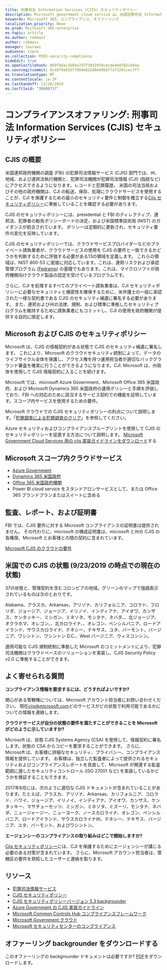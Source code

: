 ```yaml
---
title: 刑事司法 Information Services (CJIS) セキュリティポリシー
description: Microsoft government cloud service は、米国犯罪司法 Information Services セキュリティポリシーに準拠しています。
keywords: Microsoft 365、コンプライアンス、オファーリング
localization_priority: None
ms.prod: Microsoft-365-enterprise
ms.topic: article
ms.author: robmazz
author: robmazz
manager: laurawi
audience: itpro
ms.collection: M365-security-compliance
hideEdit: true
ms.openlocfilehash: 069f4dac1b04a75ff30339f8cecde4e8f82c044a
ms.sourcegitcommit: 0ceb79a633f7004e82b80e69b6f7a7329ccec7ff
ms.translationtype: MT
ms.contentlocale: ja-JP
ms.lasthandoff: 11/18/2019
ms.locfileid: "38699737"
---
```

# <a name="compliance-offering-criminal-justice-information-services-cjis-security-policy"></a>コンプライアンスオファリング: 刑事司法 Information Services (CJIS) セキュリティポリシー

## <a name="cjis-overview"></a>CJIS の概要

米国連邦政府機関の調査 (FBI) の犯罪司法情報サービス (CJIS) 部門では、州、地域、および連邦法執行機関と、犯罪司法機関が犯罪司法情報 (CJI) (指紋など) にアクセスできるようになります。レコードと犯罪履歴。 米国の司法当局およびその他の政府機関は、CJI の転送、保存、処理にクラウドサービスを使用することが、CJI を保護するための最小のセキュリティ要件と制御を確立する[Cjis セキュリティポリシー](https://aka.ms/cjis-security-policy)に準拠していることを確認する必要があります。

CJIS のセキュリティポリシーには、presidential と FBI のディレクティブ、連邦法、犯罪者の勧告ポリシーボードの決定、および米国標準技術局 (NIST) のガイダンスが統合されています。 ポリシーは定期的に更新され、セキュリティ要件の変化を反映しています。

CJIS のセキュリティポリシーでは、クラウドサービスプロバイダーなどのプライベート請負業者が、クラウドサービスの使用を CJIS の要件と一致できるかどうかを判断するために評価する必要がある13の領域を定義します。 これらの領域は、NIST 800-53 に密接に対応しています。これは、連邦リスクおよび承認管理プログラム ([Fedramp](offering-FedRAMP.md)) の基礎でもあります。これは、マイクロソフトが政府機関向けクラウド製品の認定を受けているプログラムです。

さらに、CJI を処理するすべてのプライベート請負業者は、CJI セキュリティポリシーに必要なセキュリティと機密性を確保するために、米弁護士の一般に承認された一様な契約書である CJIS のセキュリティ補遺に署名する必要があります。 また、連邦および州の法律、規制、および標準に準拠したセキュリティプログラムを維持するために請負業者にもコミットし、CJI の使用を政府機関が提供する目的に限定します。

## <a name="microsoft-and-cjis-security-policy"></a>Microsoft および CJIS のセキュリティポリシー

Microsoft は、CJIS の情報契約がある状態で CJIS のセキュリティ補遺に署名します。 これにより、Microsoft のクラウドセキュリティ統制によって、データのライフサイクル全体を保護し、アクセス権を持つ運用担当者が適切なバックグラウンド審査を確実に行うことができるようになります。CJI. Microsoft は、州政体を使用して CJIS 情報契約に入ることを続けます。

Microsoft では、microsoft Azure Government、Microsoft Office 365 米国政府、および Microsoft Dynamics 365 米国政府の運用ポリシーと手順を評価しており、FBI への対応のために該当するサービス契約での機能を証明しています。スコープ内サービスを使用するための要件。

Microsoft クラウドでの CJIS セキュリティポリシーの利点について説明します。「[犯罪調査による犯罪調査のクリア](https://customers.microsoft.com/story/genetec)」を参照してください。

Azure セキュリティおよびコンプライアンスブループリントを使用して CJIS のセキュリティポリシーを促進する方法について説明します。 [Microsoft Government Cloud Services 用の cjis 実装ガイドラインをダウンロード](https://gallery.technet.microsoft.com/CJIS-Implementation-62af7c27)する

## <a name="microsoft-in-scope-cloud-services"></a>Microsoft スコープ内クラウドサービス

- [Azure Government](https://aka.ms/AzureCompliance)
- [Dynamics 365 米国政府](https://aka.ms/d365-compliance-list)
- [Office 365 米国政府機関](https://go.microsoft.com/fwlink/p/?LinkID=2077751)
- Power BI cloud service をスタンドアロンサービスとして、または Office 365 ブランドプランまたはスイートに含める

## <a name="audits-reports-and-certificates"></a>監査、レポート、および証明書

FBI では、CJIS 要件に対する Microsoft コンプライアンスの証明書は提供されません。 その代わりに、microsoft の構成証明書は、microsoft と州の CJIS の各権限、Microsoft とお客様との間の契約に含まれています。

[Microsoft CJIS のクラウドの要件](https://aka.ms/MicrosoftCJISCloudRequirements)

## <a name="cjis-status-in-the-united-states-current-as-of-9232019"></a>米国での CJIS の状態 (9/23/2019 の時点での現在の状態)

37の状態と、管理契約を含むコロンビアの地域。グリーンのマップで強調表示されているものは次のとおりです。

Alabama、アラスカ、Arkansas、アリゾナ、カリフォルニア、コロラド、フロリダ、ジョージア、ジョージア、イリノイ、インディアナ、アイオワ、カンザス、ケンタッキー、ミシガン、ミネソタ、モンタナ、ネバダ、、北ジョージア、オクラホマ、オレゴン、、北カロライナ、、オレゴン、ペンシルバニア、ロードアイランド、サウスカロライナ、テネシー、テキサス、ユタ、バーモント、バージニア、ワシントン、ワシントン D.C.、West バージニア、ウィスコンシン。

適用可能な CJIS 規制統制に準拠した Microsoft のコミットメントにより、犯罪司法機関はクラウドベースのソリューションを実装し、CJIS Security Policy v2.0 に準拠することができます。

## <a name="frequently-asked-questions"></a>よく寄せられる質問

**コンプライアンス情報を要求するには、どうすればよいですか?**

関心がある管轄権については、Microsoft アカウント担当者にお問い合わせください。 現在<cjis@microsoft.com>どのサービスがどの状態で利用可能であるかについての情報を連絡します。

**クラウドサービスが自分の状態の要件を満たすことができることを Microsoft がどのように示していますか?**

Microsoft は、状態 CJIS Systems Agency (CSA) を使用して、情報契約に署名します。状態の CSA からコピーを要求することができます。 さらに、Microsoft は、お客様に詳細なセキュリティ、プライバシー、コンプライアンス情報を提供しています。 お客様は、独立した監査者によって提供されるセキュリティおよびコンプライアンスレポートを見直して、Microsoft が関連する監査範囲に適したセキュリティコントロール (ISO 27001 など) を実装しているかどうかを検証することもできます。

2017年8月には、次のように適切な CJIS ドキュメントが含まれていることがあります。たとえば、アラスカ、アリゾナ、Arkansas、カリフォルニア、コロラド、ハワイ、ジョージア、イリノイ、インディアナ、アイオワ、カンザス、ケンタッキー、マサチューセッツ、ミシガン、ミネソタ、ミズーリ、モンタナ、ネバダ、ニュージャージー、ニューヨーク、ノースカロライナ、オレゴン、ペンシルバニア、ロードアイランド、サウスカロライナ州、テネシー、テキサス、バージニア、ユタ、バーモント、およびワシントン。

**エージェンシーのコンプライアンスの取り組みはどこで開始しますか?**

[Cjis セキュリティポリシー](https://aka.ms/cjis-security-policy)には、CJI を保護するためにエージェンシーが講じる必要のある対策が含まれています。 さらに、Microsoft アカウント担当者は、管轄区の要件を熟知したユーザーと連絡を取ります。

## <a name="resources"></a>リソース

- [犯罪司法情報サービス](https://aka.ms/cjis)
- [CJIS セキュリティポリシー](https://aka.ms/cjis-security-policy)
- [CJIS セキュリティポリシーバージョン 5.3 backgrounder](https://aka.ms/cjis-backgrounder)
- [Azure Government の CJIS 実装ガイドライン](https://aka.ms/cjisimplementationguidelines)
- [Microsoft Common Controls Hub コンプライアンスフレームワーク](https://www.microsoft.com/trustcenter/common-controls-hub)
- [Microsoft Government クラウド](https://go.microsoft.com/fwlink/?linkid=2087246)
- [Microsoft セキュリティセンターのコンプライアンス](https://www.microsoft.com/trust-center/compliance/compliance-overview)

## <a name="download-the-offering-backgrounder"></a>オファーリング backgrounder をダウンロードする

このオファーリングの backgrounder ドキュメントは必要ですか? [PDF](https://download.microsoft.com/download/4/D/0/4D008840-B8C4-480B-ACD1-D55CB34AD6BC/CJIS_Compliance_Backgrounder.pdf)をダウンロードします。
